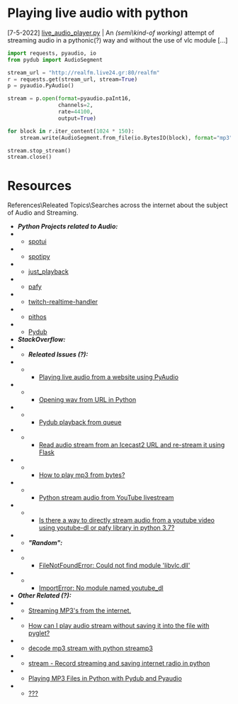 # Playing live audio with python
[7-5-2022] [live_audio_player.py](..\Programming\Python\live_audio_player.py) | An *(semi\kind-of working)* attempt of streaming audio in a pythonic(?) way and without the use of vlc module [...]
```python
import requests, pyaudio, io
from pydub import AudioSegment

stream_url = "http://realfm.live24.gr:80/realfm"
r = requests.get(stream_url, stream=True)
p = pyaudio.PyAudio()

stream = p.open(format=pyaudio.paInt16,
                channels=2,
                rate=44100,
                output=True)

for block in r.iter_content(1024 * 150):
    stream.write(AudioSegment.from_file(io.BytesIO(block), format="mp3")._data, exception_on_underflow=False) # m4a for YT?

stream.stop_stream()
stream.close()
```


# Resources
References\Releated Topics\Searches across the internet about the subject of Audio and Streaming.

* ***Python Projects related to Audio:***
* * [spotui](https://github.com/ceuk/spotui)
* * [spotipy](https://github.com/plamere/spotipy)
* * [just_playback](https://github.com/cheofusi/just_playback)
* * [pafy](https://github.com/mps-youtube/pafy)
* * [twitch-realtime-handler](https://github.com/adrz/twitch-realtime-handler)
* * [pithos](https://github.com/pithos/pithos)
* * [Pydub](https://github.com/jiaaro/pydub)
* ***StackOverflow:***
* * ***Releated Issues (?):***
* * * [Playing live audio from a website using PyAudio](https://stackoverflow.com/questions/45129089/playing-live-audio-from-a-website-using-pyaudio)
* * * [Opening wav from URL in Python](https://stackoverflow.com/questions/70872076/opening-wav-from-url-in-python)
* * * [Pydub playback from queue](https://stackoverflow.com/questions/65568510/pydub-playback-from-queue)
* * * [Read audio stream from an Icecast2 URL and re-stream it using Flask](https://stackoverflow.com/questions/60149615/read-audio-stream-from-an-icecast2-url-and-re-stream-it-using-flask)
* * * [How to play mp3 from bytes?](https://stackoverflow.com/questions/43941716/how-to-play-mp3-from-bytes)
* * * [Python stream audio from YouTube livestream](https://stackoverflow.com/questions/68522350/python-stream-audio-from-youtube-livestream)
* * * [Is there a way to directly stream audio from a youtube video using youtube-dl or pafy library in python 3.7?](https://stackoverflow.com/questions/60745020/is-there-a-way-to-directly-stream-audio-from-a-youtube-video-using-youtube-dl-or)
* * ***"Random":***
* * * [FileNotFoundError: Could not find module 'libvlc.dll'](https://stackoverflow.com/questions/59014318/filenotfounderror-could-not-find-module-libvlc-dll)
* * * [ImportError: No module named youtube_dl](https://stackoverflow.com/questions/44348032/importerror-no-module-named-youtube-dl)
* ***Other Related (?):***
* * [Streaming MP3's from the internet.](https://www.reddit.com/r/learnpython/comments/3xxx86/streaming_mp3s_from_the_internet/)
* * [How can I play audio stream without saving it into the file with pyglet?](https://tousu.in/qa/?qa=1137598/)
* * [decode mp3 stream with python streamp3](https://serveanswer.com/questions/decode-mp3-stream-with-python-streamp3)
* * [stream - Record streaming and saving internet radio in python](https://qa.wujigu.com/qa/?qa=959418/)
* * [Playing MP3 Files in Python with Pydub and Pyaudio](https://dev.to/mathewthe2/playing-mp3-files-in-python-with-pydub-and-pyaudio-579i)
* * [???](https://gist.github.com/kanhavishva/38416f4bdd1382ad15ccc40eb7a39429)